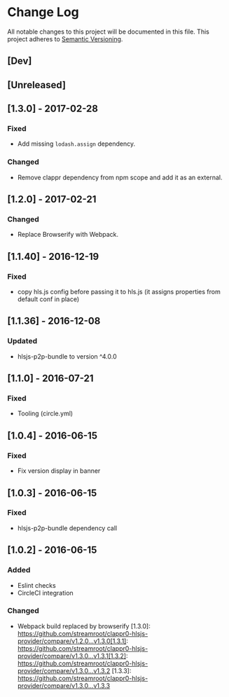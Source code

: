# Change Log
All notable changes to this project will be documented in this file.
This project adheres to [Semantic Versioning](http://semver.org/).

## [Dev]

## [Unreleased]

## [1.3.0] - 2017-02-28
### Fixed
- Add missing `lodash.assign` dependency.

### Changed
- Remove clappr dependency from npm scope and add it as an external.

## [1.2.0] - 2017-02-21
### Changed
- Replace Browserify with Webpack.

## [1.1.40] - 2016-12-19
### Fixed
- copy hls.js config before passing it to hls.js (it assigns properties from default conf in place)

## [1.1.36] - 2016-12-08
### Updated
- hlsjs-p2p-bundle to version ^4.0.0

## [1.1.0] - 2016-07-21
### Fixed
- Tooling (circle.yml)

## [1.0.4] - 2016-06-15
### Fixed
- Fix version display in banner

## [1.0.3] - 2016-06-15
### Fixed
- hlsjs-p2p-bundle dependency call

## [1.0.2] - 2016-06-15
### Added
- Eslint checks
- CircleCI integration

### Changed
- Webpack build replaced by browserify
[1.3.0]: https://github.com/streamroot/clappr0-hlsjs-provider/compare/v1.2.0...v1.3.0[1.3.1]: https://github.com/streamroot/clappr0-hlsjs-provider/compare/v1.3.0...v1.3.1[1.3.2]: https://github.com/streamroot/clappr0-hlsjs-provider/compare/v1.3.0...v1.3.2
[1.3.3]: https://github.com/streamroot/clappr0-hlsjs-provider/compare/v1.3.0...v1.3.3
